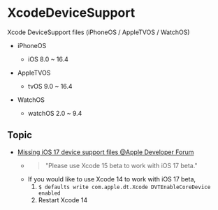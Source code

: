 # XcodeDeviceSupport
Xcode DeviceSupport files (iPhoneOS / AppleTVOS / WatchOS)

* iPhoneOS
  * iOS 8.0 ~ 16.4

* AppleTVOS
  * tvOS 9.0 ~ 16.4

* WatchOS
  * watchOS 2.0 ~ 9.4

## Topic

* [Missing iOS 17 device support files @Apple Developer Forum](https://developer.apple.com/forums/thread/730947)
  * > "Please use Xcode 15 beta to work with iOS 17 beta."
  * If you would like to use Xcode 14 to work with iOS 17 beta,
    1. `$ defaults write com.apple.dt.Xcode DVTEnableCoreDevice enabled`
    2. Restart Xcode 14